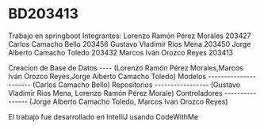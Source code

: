 # BD203413
Trabajo en springboot
Integrantes:
Lorenzo Ramón Pérez Morales 203427 
Carlos Camacho Bello 203456 
Gustavo Vladimir Rios Mena 203450 
Jorge Alberto Camacho Toledo 203432 
Marcos Iván Orozco Reyes 203413

Creacion de Base de Datos ---- (Lorenzo Ramón Pérez Morales,Marcos Iván Orozco Reyes,Jorge Alberto Camacho Toledo)
Modelos ---------------------- (Carlos Camacho Bello)
Repositorios ----------------- (Gustavo Vladimir Rios Mena, Lorenzo Ramón Pérez Morale)
Controladores ---------------- (Jorge Alberto Camacho Toledo, Marcos Ivan Orozco Reyes)



El trabajo fue desarrollado en IntelliJ usando CodeWithMe
